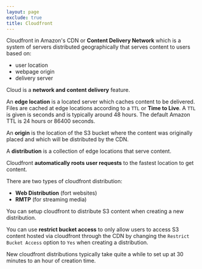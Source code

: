 ```yaml
---
layout: page
exclude: true
title: Cloudfront
---
```


Cloudfront in Amazon's CDN or **Content Delivery Network** which is a system of servers distributed geographically that serves content to users based on:

- user location
- webpage origin
- delivery server

Cloud is a **network and content delivery** feature.

An **edge location** is a located server which caches content to be delivered. Files are cached at edge locations according to a `TTL` or **Time to Live**. A `TTL` is given is seconds and is typically around 48 hours. The default Amazon TTL is 24 hours or 86400 seconds.

An **origin** is the location of the S3 bucket where the content was originally placed and which will be distributed by the CDN.

A **distribution** is a collection of edge locations that serve content.

Cloudfront **automatically roots user requests** to the fastest location to get content.

There are two types of cloudfront distribution:

- **Web Distribution** (fort websites)
- **RMTP** (for streaming media)

You can setup cloudfront to distribute S3 content when creating a new distribution.

You can use **restrict bucket access** to only allow users to access S3 content hosted via cloudfront through the CDN by changing the `Restrict Bucket Access` option to `Yes` when creating a distribution.

New cloudfront distributions typically take quite a while to set up at 30 minutes to an hour of creation time.






<!--stackedit_data:
eyJoaXN0b3J5IjpbMjMyMzA5NDMyLDE2MjE4OTA2NzMsMTE1OT
Q5ODE0MF19
-->